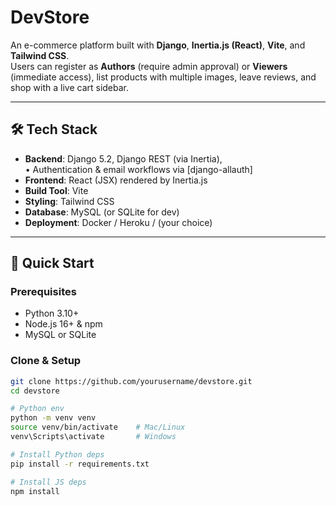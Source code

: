 # DevStore

An e-commerce platform built with **Django**, **Inertia.js (React)**, **Vite**, and **Tailwind CSS**.  
Users can register as **Authors** (require admin approval) or **Viewers** (immediate access), list products with multiple images, leave reviews, and shop with a live cart sidebar.

---

## 🛠️ Tech Stack

- **Backend**: Django 5.2, Django REST (via Inertia),  
  • Authentication & email workflows via [django-allauth]
- **Frontend**: React (JSX) rendered by Inertia.js
- **Build Tool**: Vite
- **Styling**: Tailwind CSS
- **Database**: MySQL (or SQLite for dev)
- **Deployment**: Docker / Heroku / (your choice)

---

## 🚀 Quick Start

### Prerequisites

- Python 3.10+
- Node.js 16+ & npm
- MySQL or SQLite

### Clone & Setup

```bash
git clone https://github.com/yourusername/devstore.git
cd devstore

# Python env
python -m venv venv
source venv/bin/activate    # Mac/Linux
venv\Scripts\activate       # Windows

# Install Python deps
pip install -r requirements.txt

# Install JS deps
npm install
